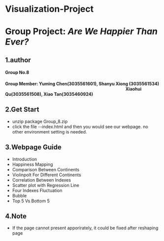# Visualization-Project
# Group Project: *Are We Happier Than Ever?*
## 1.author
#### Group No.8
#### Group Member: Yuming Chen(3035561601), Shanyu Xiong (3035561534) &emsp;&emsp;&emsp;&emsp;&emsp;&emsp;&emsp;&emsp;&emsp;&emsp;&emsp;&emsp;&emsp;&emsp;&emsp;&emsp;&emsp;&emsp;&emsp;&emsp;&emsp;&emsp;&emsp;&emsp;&emsp;&emsp;&emsp;&emsp;Xiaohui Qu(3035561508), Xiao Tan(3035460924)

## 2.Get Start
* unzip package Group_8.zip
* click the file --index.html and then you would see our webpage. no other environment setting is needed.

## 3.Webpage Guide
* Introduction
* Happiness Mapping
* Comparison Between Continents
* Violinpolt For Different Continents
* Correlation Between Indexes
* Scatter plot with Regression Line
* Four Indexes Fluctuation
* Bubble
* Top 5 Vs Bottom 5

## 4.Note
* If the page cannot present apporirately, it could be fixed after reshaping page



